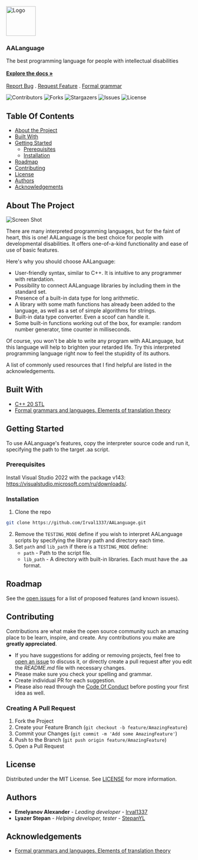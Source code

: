 <br/>
<p align="left">
  <a href="https://github.com/Irval1337/AALanguage">
    <img src="https://i.ibb.co/qxj6LjS/o2p5rr-Qap-Uo.jpg" alt="Logo" width="80" height="80">
  </a>

  <h3 align="left">AALanguage</h3>

  <p align="left">
    The best programming language for people with intellectual disabilities
    <br/>
    <br/>
    <a href="https://irval1337.github.io/AALanguage/"><strong>Explore the docs »</strong></a>
    <br/>
    <br/>
    <a href="https://github.com/Irval1337/AALanguage/issues">Report Bug</a>
    .
    <a href="https://github.com/Irval1337/AALanguage/issues">Request Feature</a>
    .
    <a href="https://opposite-tin-24d.notion.site/AA-Language-ab1732d997b8481c929405af68cf7988">Formal grammar</a>
  </p>
</p>

![Contributors](https://img.shields.io/github/contributors/Irval1337/AALanguage?color=dark-green) ![Forks](https://img.shields.io/github/forks/Irval1337/AALanguage?style=social) ![Stargazers](https://img.shields.io/github/stars/Irval1337/AALanguage?style=social) ![Issues](https://img.shields.io/github/issues/Irval1337/AALanguage) ![License](https://img.shields.io/github/license/Irval1337/AALanguage) 

## Table Of Contents

* [About the Project](#about-the-project)
* [Built With](#built-with)
* [Getting Started](#getting-started)
  * [Prerequisites](#prerequisites)
  * [Installation](#installation)
* [Roadmap](#roadmap)
* [Contributing](#contributing)
* [License](#license)
* [Authors](#authors)
* [Acknowledgements](#acknowledgements)

## About The Project

![Screen Shot](https://i.ibb.co/mv86vVN/Screenshot-2.png)

There are many interpreted programming languages, but for the faint of heart, this is one! AALanguage is the best choice for people with developmental disabilities. It offers one-of-a-kind functionality and ease of use of basic features.

Here's why you should choose AALanguage:

* User-friendly syntax, similar to C++. It is intuitive to any programmer with retardation.
* Possibility to connect AALanguage libraries by including them in the standard set.
* Presence of a built-in data type for long arithmetic.
* A library with some math functions has already been added to the language, as well as a set of simple algorithms for strings.
* Built-in data type converter. Even a scoof can handle it.
* Some built-in functions working out of the box, for example: random number generator, time counter in milliseconds.

Of course, you won't be able to write any program with AALanguage, but this language will help to brighten your retarded life. Try this interpreted programming language right now to feel the stupidity of its authors.

A list of commonly used resources that I find helpful are listed in the acknowledgements.

## Built With

* [С++ 20 STL](https://en.cppreference.com/w/cpp/)
* [Formal grammars and languages. Elements of translation theory](https://al.cs.msu.ru/files/formal.languages.translation.theory.pdf)

## Getting Started

To use AALanguage's features, copy the interpreter source code and run it, specifying the path to the target .aa script.

### Prerequisites

Install Visual Studio 2022 with the package v143: https://visualstudio.microsoft.com/ru/downloads/.

### Installation

1. Clone the repo
```sh
git clone https://github.com/Irval1337/AALanguage.git
```
2. Remove the `TESTING_MODE` define if you wish to interpret AALanguage scripts by specifying the library path and directory each time.
3. Set `path` and `lib_path` if there is a `TESTING_MODE` define:
   * `path` - Path to the script file.
   * `lib_path` - A directory with built-in libraries. Each must have the .aa format.

## Roadmap

See the [open issues](https://github.com/Irval1337/AALanguage/issues) for a list of proposed features (and known issues).

## Contributing

Contributions are what make the open source community such an amazing place to be learn, inspire, and create. Any contributions you make are **greatly appreciated**.
* If you have suggestions for adding or removing projects, feel free to [open an issue](https://github.com/Irval1337/AALanguage/issues/new) to discuss it, or directly create a pull request after you edit the *README.md* file with necessary changes.
* Please make sure you check your spelling and grammar.
* Create individual PR for each suggestion.
* Please also read through the [Code Of Conduct](https://github.com/Irval1337/AALanguage/blob/main/CODE_OF_CONDUCT.md) before posting your first idea as well.

### Creating A Pull Request

1. Fork the Project
2. Create your Feature Branch (`git checkout -b feature/AmazingFeature`)
3. Commit your Changes (`git commit -m 'Add some AmazingFeature'`)
4. Push to the Branch (`git push origin feature/AmazingFeature`)
5. Open a Pull Request

## License

Distributed under the MIT License. See [LICENSE](https://github.com/Irval1337/AALanguage/blob/main/LICENSE) for more information.

## Authors

* **Emelyanov Alexander** - *Leading developer* - [Irval1337](https://github.com/Irval1337)
* **Lyazer Stepan** - *Helping developer, tester* - [StepanYL](https://github.com/StepanYL)

## Acknowledgements

* [Formal grammars and languages. Elements of translation theory](https://al.cs.msu.ru/files/formal.languages.translation.theory.pdf)
